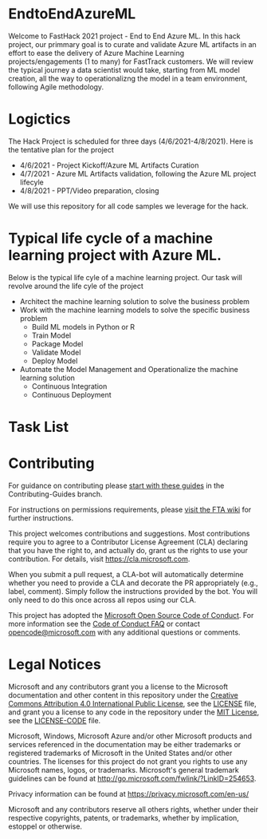 # EndtoEndAzureML
Welcome to FastHack 2021 project - End to End Azure ML. In this hack project, our primmary goal is to curate and validate Azure ML artifacts in an effort to ease the delivery of Azure Machine Learning projects/engagements (1 to many) for FastTrack customers. We will review the typical journey a data scientist would take, starting from ML model creation, all the way to operationalizng the model in a team environment, following Agile methodology.

# Logictics
The Hack Project is scheduled for three days (4/6/2021-4/8/2021). Here is the tentative plan for the project
 * 4/6/2021 - Project Kickoff/Azure ML Artifacts Curation 
 * 4/7/2021 - Azure ML Artifacts validation, following the Azure ML project lifecyle
 * 4/8/2021 - PPT/Video preparation, closing

We will use this repository for all code samples we leverage for the hack.

# Typical life cycle of a machine learning project with Azure ML.
Below is the typical life cyle of a machine learning project. Our task will revolve around the life cyle of the project
* Architect the machine learning solution to solve the business problem
* Work with the machine learning models to solve the specific business problem
  * Build ML models in Python or R 
  * Train Model
  * Package Model
  * Validate Model
  * Deploy Model
* Automate the Model Management and Operationalize the machine learning solution
  * Continuous Integration
  * Continuous Deployment


# Task List




# Contributing

For guidance on contributing please [start with these guides](CONTRIBUTING.md) in the Contributing-Guides branch.

For instructions on permissions requirements, please [visit the FTA wiki](https://ftawiki.microsoft.com/docs/ftaplaybook/toolsreports/github/) for further instructions.

This project welcomes contributions and suggestions.  Most contributions require you to agree to a
Contributor License Agreement (CLA) declaring that you have the right to, and actually do, grant us
the rights to use your contribution. For details, visit https://cla.microsoft.com.

When you submit a pull request, a CLA-bot will automatically determine whether you need to provide
a CLA and decorate the PR appropriately (e.g., label, comment). Simply follow the instructions
provided by the bot. You will only need to do this once across all repos using our CLA.

This project has adopted the [Microsoft Open Source Code of Conduct](https://opensource.microsoft.com/codeofconduct/).
For more information see the [Code of Conduct FAQ](https://opensource.microsoft.com/codeofconduct/faq/) or
contact [opencode@microsoft.com](mailto:opencode@microsoft.com) with any additional questions or comments.

# Legal Notices

Microsoft and any contributors grant you a license to the Microsoft documentation and other content
in this repository under the [Creative Commons Attribution 4.0 International Public License](https://creativecommons.org/licenses/by/4.0/legalcode),
see the [LICENSE](LICENSE) file, and grant you a license to any code in the repository under the [MIT License](https://opensource.org/licenses/MIT), see the
[LICENSE-CODE](LICENSE-CODE) file.

Microsoft, Windows, Microsoft Azure and/or other Microsoft products and services referenced in the documentation
may be either trademarks or registered trademarks of Microsoft in the United States and/or other countries.
The licenses for this project do not grant you rights to use any Microsoft names, logos, or trademarks.
Microsoft's general trademark guidelines can be found at http://go.microsoft.com/fwlink/?LinkID=254653.

Privacy information can be found at https://privacy.microsoft.com/en-us/

Microsoft and any contributors reserve all others rights, whether under their respective copyrights, patents,
or trademarks, whether by implication, estoppel or otherwise.
